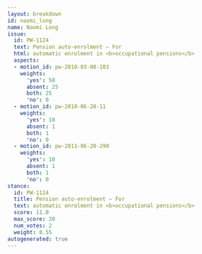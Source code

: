 ```yaml
---
layout: breakdown
id: naomi_long
name: Naomi Long
issue:
  id: PW-1124
  text: Pension auto-enrolment — For
  html: automatic enrolment in <b>occupational pensions</b>
  aspects:
  - motion_id: pw-2010-03-08-103
    weights:
      'yes': 50
      absent: 25
      both: 25
      'no': 0
  - motion_id: pw-2010-06-28-11
    weights:
      'yes': 10
      absent: 1
      both: 1
      'no': 0
  - motion_id: pw-2011-06-20-299
    weights:
      'yes': 10
      absent: 1
      both: 1
      'no': 0
stance:
  id: PW-1124
  title: Pension auto-enrolment — For
  text: automatic enrolment in <b>occupational pensions</b>
  score: 11.0
  max_score: 20
  num_votes: 2
  weight: 0.55
autogenerated: true
---
```

